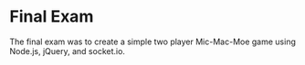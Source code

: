 Final Exam
==========

The final exam was to create a simple two player Mic-Mac-Moe game using Node.js, jQuery, and socket.io.